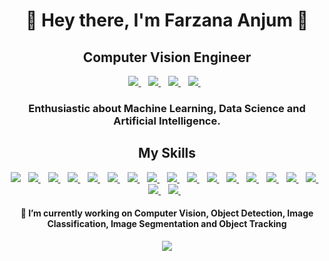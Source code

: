 <h1 align='center'>
  👋 Hey there, I'm Farzana Anjum 👋
</h1>

<p align='center'>
  <h2 align='center'> Computer Vision Engineer </h2>
</p>

<p align='center'>
  
  <a href="https://www.linkedin.com/in/farzana-anjum-330613140/">
    <img src="https://img.shields.io/badge/linkedin-%230077B5.svg?&style=for-the-badge&logo=linkedin&logoColor=white" />
  </a>&nbsp;&nbsp;
  <a href="https://www.kaggle.com/farzana1/">
    <img src="https://img.shields.io/badge/Kaggle-20BEFF?style=for-the-badge&logo=Kaggle&logoColor=white" />        
  </a>&nbsp;&nbsp;
  <a href="https://stackoverflow.com/users/10503224/farzana-anjum/">
    <img src="https://img.shields.io/badge/Stack_Overflow-FE7A16?style=for-the-badge&logo=stack-overflow&logoColor=white" />        
  </a>&nbsp;&nbsp;
   <a href="https://twitter.com/FarzanaAnjum14/">
    <img src="https://img.shields.io/badge/Twitter-1DA1F2?style=for-the-badge&logo=twitter&logoColor=white" />        
  </a>&nbsp;&nbsp;
  
 
 
</p>

<h3 align='center'>
Enthusiastic about Machine Learning, Data Science and Artificial Intelligence.
</h3>


<h2 align='center'> My Skills </h2>

<p align='center'>
  <a href="https://www.python.org/"><img src="https://img.shields.io/badge/Python-FFD43B?style=for-the-badge&logo=python&logoColor=darkgreen" /></a>&nbsp;&nbsp;
   <a href="https://www.tensorflow.org/"><img src="https://img.shields.io/badge/TensorFlow-FF6F00?style=for-the-badge&logo=TensorFlow&logoColor=white" />
  </a>&nbsp;&nbsp;
    <a href="https://keras.io/"><img src="https://img.shields.io/badge/Keras-D00000?style=for-the-badge&logo=Keras&logoColor=white" />
  </a>&nbsp;&nbsp;
    <a href="https://pytorch.org/"><img src="https://img.shields.io/badge/PyTorch-EE4C2C?style=for-the-badge&logo=PyTorch&logoColor=white" />
  </a>&nbsp;&nbsp;
    <a href="https://numpy.org/"><img src="https://img.shields.io/badge/Numpy-777BB4?style=for-the-badge&logo=numpy&logoColor=white"/>
  </a>&nbsp;&nbsp;
   <a href="https://pandas.pydata.org/"><img src="https://img.shields.io/badge/Pandas-2C2D72?style=for-the-badge&logo=pandas&logoColor=white"/>
  </a>&nbsp;&nbsp;
   <a href="https://plotly.com/"><img src="https://img.shields.io/badge/Plotly-239120?style=for-the-badge&logo=plotly&logoColor=white"/>
  </a>&nbsp;&nbsp;
   <a href="https://scikit-learn.org/stable/"><img src="https://img.shields.io/badge/scikit_learn-F7931E?style=for-the-badge&logo=scikit-learn&logoColor=white"/>
  </a>&nbsp;&nbsp;
   <a href="https://github.com/"><img src=" https://img.shields.io/badge/GitHub-100000?style=for-the-badge&logo=github&logoColor=white"/>
  </a>&nbsp;&nbsp;
   <a href="https://www.scipy.org/"><img src="https://img.shields.io/badge/SciPy-654FF0?style=for-the-badge&logo=SciPy&logoColor=white"/>
  </a>&nbsp;&nbsp;
   <a href="https://www.anaconda.com//"><img src="https://img.shields.io/badge/conda-342B029.svg?&style=for-the-badge&logo=anaconda&logoColor=white"/>
  </a>&nbsp;&nbsp;
   <a href="https://jupyter.org/"><img src="https://img.shields.io/badge/Jupyter-F37626.svg?&style=for-the-badge&logo=Jupyter&logoColor=white"/>
  </a>&nbsp;&nbsp;
   <a href="https://redis.io/"><img src="https://img.shields.io/badge/redis-CC0000.svg?&style=for-the-badge&logo=redis&logoColor=whit"/>
  </a>&nbsp;&nbsp;
    <a href="https://colab.research.google.comg/"><img src="https://img.shields.io/badge/Colab-F9AB00?style=for-the-badge&logo=googlecolab&color=525252"/>
  </a>&nbsp;&nbsp;
    <a href="https://www.jetbrains.com/pycharm/"><img src="https://img.shields.io/badge/PyCharm-000000.svg?&style=for-the-badge&logo=PyCharm&logoColor=white"/>
  </a>&nbsp;&nbsp;
   <a href="https://www.spyder-ide.org/"><img src="https://img.shields.io/badge/Spyder%20Ide-FF0000?style=for-the-badge&logo=spyder%20ide&logoColor=white"/>
  </a>&nbsp;&nbsp;
   <a href="https://www.linux.org/"><img src="https://img.shields.io/badge/Linux-FCC624?style=for-the-badge&logo=linux&logoColor=black"/>
  </a>&nbsp;&nbsp;
  <a href="https://www.nvidia.com/en-in/"><img src="https://img.shields.io/badge/NVIDIA-GTX1660-76B900?style=for-the-badge&logo=nvidia&logoColor=white"/>
  </a>&nbsp;&nbsp;
</p>


 
 <h4 align='center'>
    🔭 I’m currently working on Computer Vision, Object Detection, Image Classification, Image Segmentation and Object Tracking
 </h4>
   
  
   
<p>
  
  
</p>
  
<p>
 
</p>
  
<p align='center'>
  <a href="#"><img src="https://user-images.githubusercontent.com/30755050/166115018-96455fd7-a8cd-4c7d-b343-8fda68784d5a.gif"></a>
</p>
   
